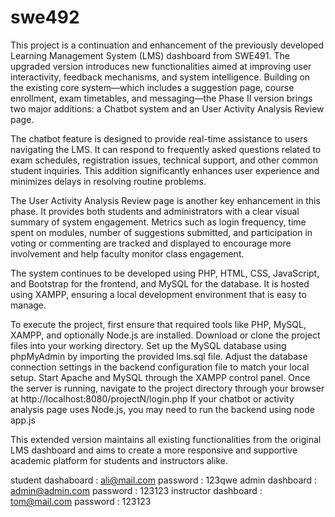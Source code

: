 # swe492
This project is a continuation and enhancement of the previously developed Learning Management System (LMS) dashboard from SWE491. The upgraded version introduces new functionalities aimed at improving user interactivity, feedback mechanisms, and system intelligence. Building on the existing core system—which includes a suggestion page, course enrollment, exam timetables, and messaging—the Phase II version brings two major additions: a Chatbot system and an User Activity Analysis Review page.

The chatbot feature is designed to provide real-time assistance to users navigating the LMS. It can respond to frequently asked questions related to exam schedules, registration issues, technical support, and other common student inquiries. This addition significantly enhances user experience and minimizes delays in resolving routine problems.

The User Activity Analysis Review page is another key enhancement in this phase. It provides both students and administrators with a clear visual summary of system engagement. Metrics such as login frequency, time spent on modules, number of suggestions submitted, and participation in voting or commenting are tracked and displayed to encourage more involvement and help faculty monitor class engagement.

The system continues to be developed using PHP, HTML, CSS, JavaScript, and Bootstrap for the frontend, and MySQL for the database. It is hosted using XAMPP, ensuring a local development environment that is easy to manage.

To execute the project, first ensure that required tools like PHP, MySQL, XAMPP, and optionally Node.js are installed. Download or clone the project files into your working directory. Set up the MySQL database using phpMyAdmin by importing the provided lms.sql file. Adjust the database connection settings in the backend configuration file to match your local setup. Start Apache and MySQL through the XAMPP control panel. Once the server is running, navigate to the project directory through your browser at http://localhost:8080/projectN/login.php If your chatbot or activity analysis page uses Node.js, you may need to run the backend using node app.js

This extended version maintains all existing functionalities from the original LMS dashboard and aims to create a more responsive and supportive academic platform for students and instructors alike.

student dashaboard : ali@mail.com password : 123qwe
admin dashboard : admin@admin.com password : 123123
instructor dashboard : tom@mail.com password : 123123
